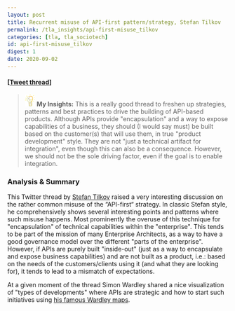 ```yaml
---
layout: post
title: Recurrent misuse of API-first pattern/strategy, Stefan Tilkov
permalink: /tla_insights/api-first-misuse_tilkov
categories: [tla, tla_sociotech]
id: api-first-misuse_tilkov
digest: 1
date: 2020-09-02
---
```


#### [[Tweet thread](https://twitter.com/stilkov/status/1250355396864176132?s=20%20)]

> ![light](/assets/light-bulb.png) **My Insights:** This is a really good thread to freshen up strategies, patterns and best practices to drive the building of API-based products. Although APIs provide "encapsulation" and a way to expose capabilities of a business, they should (I would say must) be built based on the customer(s) that will use them, in true "product development" style. They are not "just a technical artifact for integration", even though this can also be a consequence. However, we should not be the sole driving factor, even if the goal is to enable integration.

### Analysis & Summary

This Twitter thread by [Stefan Tilkov](https://twitter.com/stilkov) raised a very interesting discussion on the rather common misuse of the “API-first“ strategy. In classic Stefan style, he comprehensively shows several interesting points and patterns where such misuse happens. Most prominently the overuse of this technique for "encapsulation" of technical capabilities within the "enterprise". This tends to be part of the mission of many Enterprise Architects, as a way to have a good governance model over the different "parts of the enterprise". However, if APIs are purely built "inside-out" (just as a way to encapsulate and expose business capabilities) and are not built as a product, i.e.: based on the needs of the customers/clients using it (and what they are looking for), it tends to lead to a mismatch of expectations.

At a given moment of the thread Simon Wardley shared a nice visualization of "types of developments" where APIs are strategic and how to start such initiatives using [his famous Wardley maps](https://twitter.com/swardley/status/1251479895479386114?s=19).
